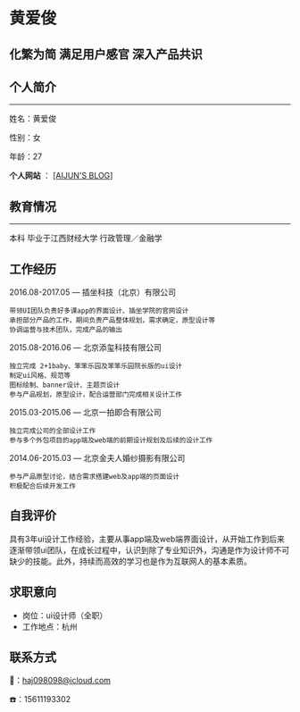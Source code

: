 # 黄爱俊

## 化繁为简 满足用户感官 深入产品共识

## 个人简介

---

姓名：黄爱俊

性别：女

年龄：27

 **个人网站** ： [[AIJUN'S BLOG]](http://www.aijun.design) 

## 教育情况

---

本科 毕业于江西财经大学 行政管理／金融学

## 工作经历

2016.08-2017.05 — 插坐科技（北京）有限公司

	带领UI团队负责好多课app的界面设计、插坐学院的官网设计
	承担部分产品的工作，期间负责产品整体规划，需求确定，原型设计等
	协调运营与技术团队，完成产品的输出

2015.08-2016.06 — 北京添玺科技有限公司

	独立完成 2+1baby、笨笨乐园及笨笨乐园院长版的ui设计
	制定ui风格、规范等
	图标绘制、banner设计、主题页设计
	参与产品规划，原型设计，配合运营部门完成相关设计工作

2015.03-2015.06 — 北京一拍即合有限公司

	独立完成公司的全部设计工作
	参与多个外包项目的app端及web端的前期设计规划及后续的设计工作

2014.06-2015.03 — 北京金夫人婚纱摄影有限公司

	参与产品原型讨论，结合需求搭建web及app端的页面设计
	积极配合后续开发工作

## 自我评价

具有3年ui设计工作经验，主要从事app端及web端界面设计，从开始工作到后来逐渐带领ui团队，在成长过程中，认识到除了专业知识外，沟通是作为设计师不可缺少的技能。此外，持续而高效的学习也是作为互联网人的基本素质。

## 求职意向

- 岗位：ui设计师（全职）
- 工作地点：杭州

## 联系方式

📮：haj098098@icloud.com

☎️：15611193302